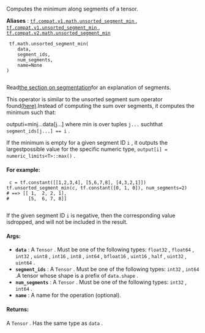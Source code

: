 

Computes the minimum along segments of a tensor.

**Aliases** : [ `tf.compat.v1.math.unsorted_segment_min` ](/api_docs/python/tf/math/unsorted_segment_min), [ `tf.compat.v1.unsorted_segment_min` ](/api_docs/python/tf/math/unsorted_segment_min), [ `tf.compat.v2.math.unsorted_segment_min` ](/api_docs/python/tf/math/unsorted_segment_min)

```
 tf.math.unsorted_segment_min(
    data,
    segment_ids,
    num_segments,
    name=None
)
 
```

Read[the section on segmentation](https://tensorflow.org/api_docs/python/tf/math#Segmentation)for an explanation of segments.

This operator is similar to the unsorted segment sum operator found[(here)](https://tensorflow.google.cn/api_docs/api_docs/python/math_ops#UnsortedSegmentSum).Instead of computing the sum over segments, it computes the minimum such that:

outputi=minj...data[j...] where min is over tuples  `j...`  suchthat  `segment_ids[j...] == i` .

If the minimum is empty for a given segment ID  `i` , it outputs the largestpossible value for the specific numeric type, `output[i] = numeric_limits<T>::max()` .

#### For example:


```
 c = tf.constant([[1,2,3,4], [5,6,7,8], [4,3,2,1]])
tf.unsorted_segment_min(c, tf.constant([0, 1, 0]), num_segments=2)
# ==> [[ 1,  2, 2, 1],
#       [5,  6, 7, 8]]
 
```

If the given segment ID  `i`  is negative, then the corresponding value isdropped, and will not be included in the result.

#### Args:
- **`data`** : A  `Tensor` . Must be one of the following types:  `float32` ,  `float64` ,  `int32` ,  `uint8` ,  `int16` ,  `int8` ,  `int64` ,  `bfloat16` ,  `uint16` ,  `half` ,  `uint32` ,  `uint64` .
- **`segment_ids`** : A  `Tensor` . Must be one of the following types:  `int32` ,  `int64` .A tensor whose shape is a prefix of  `data.shape` .
- **`num_segments`** : A  `Tensor` . Must be one of the following types:  `int32` ,  `int64` .
- **`name`** : A name for the operation (optional).


#### Returns:
A  `Tensor` . Has the same type as  `data` .

